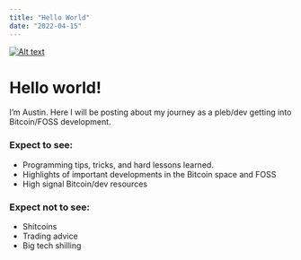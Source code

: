```yaml
---
title: "Hello World"
date: "2022-04-15"
---
```


[![Alt text](https://images.unsplash.com/photo-1571171637578-41bc2dd41cd2?ixlib=rb-1.2.1&ixid=MnwxMjA3fDB8MHxwaG90by1wYWdlfHx8fGVufDB8fHx8&w=600&h=600)](https://digitalocean.com)

# Hello world! 
I’m Austin. Here I will be posting about my journey as a pleb/dev getting into Bitcoin/FOSS development.

### Expect to see:

- Programming tips, tricks, and hard lessons learned.
- Highlights of important developments in the Bitcoin space and FOSS
- High signal Bitcoin/dev resources

### Expect not to see:

- Shitcoins
- Trading advice
- Big tech shilling